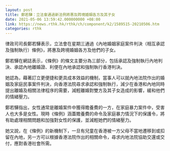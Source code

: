 ```yaml
---
layout: post
title: 鄭若驊：立法會通過新法例將惠及跨境婚姻各方及其子女
date: 2021-05-06 13:59:42.000000000 +08:00
link: https://news.rthk.hk/rthk/ch/component/k2/1589515-20210506.htm
categories: rthk
---
```


律政司司長鄭若驊表示，立法會在星期三通過《內地婚姻家庭案件判決（相互承認及強制執行）條例》，將惠及跨境婚姻各方及他們的子女。

鄭若驊在網誌表示，《條例》的條文主要分為三部分，包括承認及強制執行內地判決、承認內地離婚證、利便在內地承認和強制執行香港判決。

她認為，藉著訂立更便捷和更具成本效益的機制，當事人可以就內地法院作出的婚姻及家庭民事案件判決，向香港法院尋求承認和強制執行，減少在香港和內地同時提出離婚及相關法律程序的需要，減輕離婚對雙方及其子女造成的影響，緩和他們的情緒壓力。

鄭若驊指出，女性通常是離婚案件中獲得贍養費的一方，在家庭暴力案件中，受害人也大多是女性。現時《條例》涵蓋贍養費的命令及家庭暴力情況下的保護令，將有助處理相關問題和加強對女性的保護，並減輕她們的情緒壓力。

她又說，在《條例》的新機制下，一旦有兒童在香港被一方父母不當地遷移到或扣留在內地，另一方可以根據香港法院作出的相關命令，尋求内地法院協助交還或交付，應對香港社會所需。
